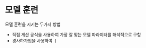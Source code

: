 # 모델 훈련

모델 훈련을 시키는 두가지 방법
- 직접 계산 공식을 사용하여 가장 잘 맞는 모델 파라미터를 해석적으로 구함
- 경사하가업을 사용하여 ㅣ
<!--stackedit_data:
eyJoaXN0b3J5IjpbMTU3MjQ3ODUwN119
-->